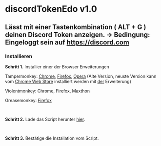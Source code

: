 # discordTokenEdo v1.0

## Lässt mit einer Tastenkombination ( ALT + G ) deinen Discord Token anzeigen. -> Bedingung: Eingeloggt sein auf https://discord.com

### Installieren

**Schritt 1.** Installier einer der Browser Erweiterungen

Tampermonkey: [Chrome](https://chrome.google.com/webstore/detail/tampermonkey/dhdgffkkebhmkfjojejmpbldmpobfkfo), 
              [Firefox](https://addons.mozilla.org/en-US/firefox/addon/tampermonkey/), 
              [Opera](https://addons.opera.com/en/extensions/details/tampermonkey-beta/) (Alte Version, neuste Version kann vom [Chrome Web Store](https://chrome.google.com/webstore/detail/tampermonkey/dhdgffkkebhmkfjojejmpbldmpobfkfo)  installiert werden mit [der](https://addons.opera.com/en/extensions/details/install-chrome-extensions/) Erweiterung)  
              
Violentmonkey: [Chrome](https://chrome.google.com/webstore/detail/violentmonkey/jinjaccalgkegednnccohejagnlnfdag), 
               [Firefox](https://addons.mozilla.org/en-US/firefox/addon/violentmonkey/), 
               [Maxthon](https://extension.maxthon.com/detail/index.php?view_id=1680)
              
Greasemonkey: [Firefox](https://addons.mozilla.org/en-US/firefox/addon/greasemonkey/)

<br>

**Schritt 2.** Lade das Script herunter [hier](/../../blob/main/discordTokenEdo.user.js).

<br>

**Schritt 3.** Bestätige die Installation vom Script.
